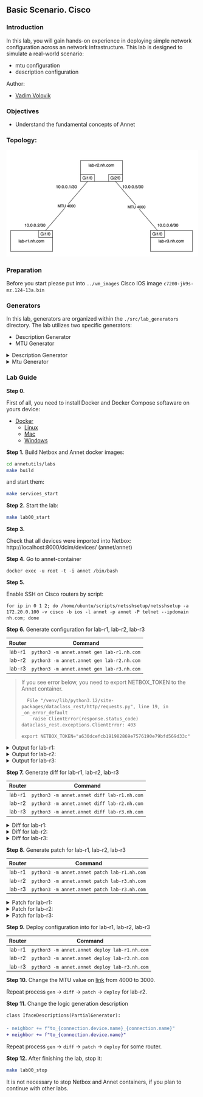 ## Basic Scenario. Cisco

### Introduction

In this lab, you will gain hands-on experience in deploying simple network configuration across an network infrastructure. This lab is designed to simulate a real-world scenario:

- mtu configuration
- description configuration

Author:

- [Vadim Volovik](https://github.com/vadvolo)

### Objectives

- Understand the fundamental concepts of Annet

### Topology:

![Lab Topology](./images/topology.png)

### Preparation

Before you start please put into `../vm_images` Cisco IOS image `c7200-jk9s-mz.124-13a.bin`

### Generators

In this lab, generators are organized within the `./src/lab_generators` directory. The lab utilizes two specific generators:

- Description Generator
- MTU Generator

<details>
<summary>Description Generator</summary>

In this generator, we employ a description pattern for device neighbors formatted as `to_<NEIGHBOR_NAME>_<NEIGHBOR_PORT>`. The device connection map is located in Netbox and is utilized by Annet.

```python
class IfaceDescriptions(PartialGenerator):

    TAGS = ["description"]

    def acl_cisco(self, device):
        return """
        interface
            description
        """

    def run_cisco(self, device):
        for interface in device.interfaces:
            neighbor = ""
            if interface.connected_endpoints:
                for connection in interface.connected_endpoints:
                    neighbor += f"to_{connection.device.name}_{connection.name}"
                with self.block(f"interface {interface.name}"):
                    yield f"description {neighbor}"
            else:
                with self.block(f"interface {interface.name}"):
                    yield f"description disconnected"
```

</details>

<details>
<summary>Mtu Generator</summary>

In this generator, we retrieve the MTU information for interfaces from Netbox if it has been configured. If no specific MTU setting is provided, we use the default MTU value of 1500.

```python
MTU = 1500

class IfaceMtu(PartialGenerator):

    TAGS = ["description"]

    def acl_cisco(self, device):
        return """
        interface
            mtu
        """

    def run_cisco(self, device):
        for interface in device.interfaces:
            if interface.mtu:
                mtu = interface.mtu
            else:
                mtu = MTU
            with self.block(f"interface {interface.name}"):
                yield f"mtu {mtu}"

```

</details>

### Lab Guide

**Step 0.**

First of all, you need to install Docker and Docker Compose softaware on yours device:

- [Docker](https://docs.docker.com/engine/install/)
  - [Linux](https://docs.docker.com/desktop/install/linux/)
  - [Mac](https://docs.docker.com/desktop/install/mac-install/)
  - [Windows](https://docs.docker.com/desktop/install/windows-install/)

**Step 1.**
Build Netbox and Annet docker images:

```bash
cd annetutils/labs
make build
```

and start them:

```bash
make services_start
```

**Step 2.**
Start the lab:

```bash
make lab00_start
```

**Step 3.**

Check that all devices were imported into Netbox: http://localhost:8000/dcim/devices/ (annet/annet)

**Step 4.**
Go to annet-container

```
docker exec -u root -t -i annet /bin/bash
```

**Step 5.**

Enable SSH on Cisco routers by script:

```
for ip in 0 1 2; do /home/ubuntu/scripts/netsshsetup/netsshsetup -a 172.20.0.100 -v cisco -b ios -l annet -p annet -P telnet --ipdomain nh.com; done
```

**Step 6.**
Generate configuration for lab-r1, lab-r2, lab-r3

| Router |                  Command                   |
| :----: | :----------------------------------------: |
| lab-r1 | `python3 -m annet.annet gen lab-r1.nh.com` |
| lab-r2 | `python3 -m annet.annet gen lab-r2.nh.com` |
| lab-r3 | `python3 -m annet.annet gen lab-r3.nh.com` |

> If you see error below, you need to export NETBOX_TOKEN to the Annet container.
>
> ```
>   File "/venv/lib/python3.12/site-packages/dataclass_rest/http/requests.py", line 19, in _on_error_default
>     raise ClientError(response.status_code)
> dataclass_rest.exceptions.ClientError: 403
> ```
>
> ```
> export NETBOX_TOKEN="a630dcefcb191982869e7576190e79bfd569d33c"
> ```

<details>
<summary>Output for lab-r1:</summary>

```
interface FastEthernet0/0
  description disconnected
  mtu 1500
interface FastEthernet0/1
  description disconnected
  mtu 1500
interface GigabitEthernet1/0
  description to_lab-r2.nh.com_GigabitEthernet1/0
  mtu 4000
interface GigabitEthernet2/0
  description disconnected
  mtu 1500
```

</details>

<details>
<summary>Output for lab-r2:</summary>

```
interface FastEthernet0/0
  description disconnected
  mtu 1500
interface FastEthernet0/1
  description disconnected
  mtu 1500
interface GigabitEthernet1/0
  description to_lab-r1.nh.com_GigabitEthernet1/0
  mtu 4000
interface GigabitEthernet2/0
  description to_lab-r3.nh.com_GigabitEthernet1/0
  mtu 4000
```

</details>

<details>
<summary>Output for lab-r3:</summary>

```
interface FastEthernet0/0
  description disconnected
  mtu 1500
interface FastEthernet0/1
  description disconnected
  mtu 1500
interface GigabitEthernet1/0
  description to_lab-r2.nh.com_GigabitEthernet2/0
  mtu 4000
interface GigabitEthernet2/0
  description disconnected
  mtu 1500
```

</details>

**Step 7.**
Generate diff for lab-r1, lab-r2, lab-r3

| Router |                   Command                   |
| :----: | :-----------------------------------------: |
| lab-r1 | `python3 -m annet.annet diff lab-r1.nh.com` |
| lab-r2 | `python3 -m annet.annet diff lab-r2.nh.com` |
| lab-r3 | `python3 -m annet.annet diff lab-r3.nh.com` |

<details>
<summary>Diff for lab-r1:</summary>

```diff
  interface FastEthernet0/0
+   description disconnected
+   mtu 1500
  interface FastEthernet0/1
+   description disconnected
+   mtu 1500
  interface GigabitEthernet1/0
+   description to_lab-r2.nh.com_GigabitEthernet1/0
+   mtu 4000
  interface GigabitEthernet2/0
+   description disconnected
+   mtu 1500
```

</details>

<details>
<summary>Diff for lab-r2:</summary>

```diff
  interface FastEthernet0/0
+   description disconnected
+   mtu 1500
  interface FastEthernet0/1
+   description disconnected
+   mtu 1500
  interface GigabitEthernet1/0
+   description to_lab-r1.nh.com_GigabitEthernet1/0
+   mtu 4000
  interface GigabitEthernet2/0
+   description to_lab-r3.nh.com_GigabitEthernet1/0
+   mtu 4000
```

</details>

<details>
<summary>Diff for lab-r3:</summary>

```diff
  interface FastEthernet0/0
+   description disconnected
+   mtu 1500
  interface FastEthernet0/1
+   description disconnected
+   mtu 1500
  interface GigabitEthernet1/0
+   description to_lab-r2.nh.com_GigabitEthernet2/0
+   mtu 4000
  interface GigabitEthernet2/0
+   description disconnected
+   mtu 1500
```

</details>

**Step 8.**
Generate patch for lab-r1, lab-r2, lab-r3

| Router |                   Command                    |
| :----: | :------------------------------------------: |
| lab-r1 | `python3 -m annet.annet patch lab-r1.nh.com` |
| lab-r2 | `python3 -m annet.annet patch lab-r3.nh.com` |
| lab-r3 | `python3 -m annet.annet patch lab-r3.nh.com` |

<details>
<summary>Patch for lab-r1:</summary>

```
interface FastEthernet0/0
  description disconnected
  mtu 1500
  exit
interface FastEthernet0/1
  description disconnected
  mtu 1500
  exit
interface GigabitEthernet1/0
  description to_lab-r2.nh.com_GigabitEthernet1/0
  mtu 4000
  exit
interface GigabitEthernet2/0
  description disconnected
  mtu 1500
  exit
```

</details>

<details>
<summary>Patch for lab-r2:</summary>

```
interface FastEthernet0/0
  description disconnected
  mtu 1500
  exit
interface FastEthernet0/1
  description disconnected
  mtu 1500
  exit
interface GigabitEthernet1/0
  description to_lab-r1.nh.com_GigabitEthernet1/0
  mtu 4000
  exit
interface GigabitEthernet2/0
  description to_lab-r3.nh.com_GigabitEthernet1/0
  mtu 4000
```

</details>

<details>
<summary>Patch for lab-r3:</summary>

```
interface FastEthernet0/0
  description disconnected
  mtu 1500
  exit
interface FastEthernet0/1
  description disconnected
  mtu 1500
  exit
interface GigabitEthernet1/0
  description to_lab-r2.nh.com_GigabitEthernet2/0
  mtu 4000
  exit
interface GigabitEthernet2/0
  description disconnected
  mtu 1500
  exit
```

</details>

**Step 9.**
Deploy configuration into for lab-r1, lab-r2, lab-r3

| Router |                    Command                    |
| :----: | :-------------------------------------------: |
| lab-r1 | `python3 -m annet.annet deploy lab-r1.nh.com` |
| lab-r2 | `python3 -m annet.annet deploy lab-r3.nh.com` |
| lab-r3 | `python3 -m annet.annet deploy lab-r3.nh.com` |

**Step 10.**
Change the MTU value on [link](http://localhost:8000/dcim/interfaces/8/) from 4000 to 3000.

Repeat process `gen` -> `diff` -> `patch` -> `deploy` for lab-r2.

**Step 11.**
Change the logic generation description

```diff
class IfaceDescriptions(PartialGenerator):

- neighbor += f"to_{connection.device.name}_{connection.name}"
+ neighbor += f"to_{connection.device.name}"
```

Repeat process `gen` -> `diff` -> `patch` -> `deploy` for some router.

**Step 12.**
After finishing the lab, stop it:

```bash
make lab00_stop
```

It is not necessary to stop Netbox and Annet containers, if you plan to continue with other labs.
